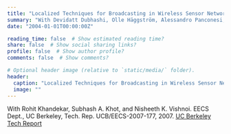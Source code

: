```yaml
---
title: "Localized Techniques for Broadcasting in Wireless Sensor Networks"
summary: "With Devidatt Dubhashi, Olle Häggström, Alessandro Panconesi, Chiara Petrioli, and Andrea Vitaletti. DIALM-POMC Workshop on the Foundations of Mobile Computing, Philadelphia, 2004. [Conference Version] Algorithmica, 49-4, 2007. [Journal Version]"
date: "2004-01-01T00:00:00Z"

reading_time: false  # Show estimated reading time?
share: false  # Show social sharing links?
profile: false  # Show author profile?
comments: false  # Show comments?

# Optional header image (relative to `static/media/` folder).
header:
  caption: "Localized Techniques for Broadcasting in Wireless Sensor Networks"
  image: ""
---
```


With Rohit Khandekar, Subhash A. Khot, and Nisheeth K. Vishnoi. EECS Dept., UC Berkeley, Tech. Rep. UCB/EECS-2007-177, 2007. [UC Berkeley Tech Report](http://www.eecs.berkeley.edu/Pubs/TechRpts/2007/EECS-2007-177.html)